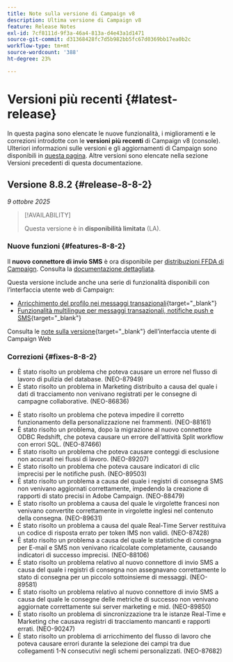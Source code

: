 ```yaml
---
title: Note sulla versione di Campaign v8
description: Ultima versione di Campaign v8
feature: Release Notes
exl-id: 7cf8111d-9f3a-46a4-813a-d4e43a1d1471
source-git-commit: d31368428fc7d5b982bb5fc67d0369bb17ea0b2c
workflow-type: tm+mt
source-wordcount: '388'
ht-degree: 23%

---
```


# Versioni più recenti {#latest-release}

In questa pagina sono elencate le nuove funzionalità, i miglioramenti e le correzioni introdotte con le **versioni più recenti** di Campaign v8 (console). Ulteriori informazioni sulle versioni e gli aggiornamenti di Campaign sono disponibili in [questa pagina](upgrades.md). Altre versioni sono elencate nella sezione Versioni precedenti di questa documentazione.

## Versione 8.8.2 {#release-8-8-2}

_9 ottobre 2025_

>[!AVAILABILITY]
>
>Questa versione è in **disponibilità limitata** (LA).

### Nuove funzioni {#features-8-8-2}

Il **nuovo connettore di invio SMS** è ora disponibile per [distribuzioni FFDA di Campaign](../architecture/enterprise-deployment.md). Consulta la [documentazione dettagliata](../send/sms/sms.md).

Questa versione include anche una serie di funzionalità disponibili con l’interfaccia utente web di Campaign:

* [Arricchimento del profilo nei messaggi transazionali](https://experienceleague.adobe.com/docs/campaign-web/v8/msg/transactional-messages/profile-enrichment.html?lang=it){target="_blank"}
* [Funzionalità multilingue per messaggi transazionali, notifiche push e SMS](https://experienceleague.adobe.com/docs/campaign-web/v8/msg/multilingual.html?lang=it){target="_blank"}

Consulta le [note sulla versione](https://experienceleague.adobe.com/docs/campaign-web/v8/release-notes/release-notes.html?lang=it){target="_blank"} dell’interfaccia utente di Campaign Web

### Correzioni {#fixes-8-8-2}

<!--
* Fixed an issue which prevented dynamic reporting from being available for transactional messages.
-->
* È stato risolto un problema che poteva causare un errore nel flusso di lavoro di pulizia del database. (NEO-87949)
* È stato risolto un problema in Marketing distribuito a causa del quale i dati di tracciamento non venivano registrati per le consegne di campagne collaborative. (NEO-86836)
<!--
* Issue SMS2.0 with FFDA Continuous Deliveries (NEO-88785)
-->
* È stato risolto un problema che poteva impedire il corretto funzionamento della personalizzazione nei frammenti. (NEO-88161)
* È stato risolto un problema, dopo la migrazione al nuovo connettore ODBC Redshift, che poteva causare un errore dell’attività Split workflow con errori SQL. (NEO-87466)
* È stato risolto un problema che poteva causare conteggi di esclusione non accurati nei flussi di lavoro. (NEO-89207)
* È stato risolto un problema che poteva causare indicatori di clic imprecisi per le notifiche push. (NEO-89503)
* È stato risolto un problema a causa del quale i registri di consegna SMS non venivano aggiornati correttamente, impedendo la creazione di rapporti di stato precisi in Adobe Campaign. (NEO-88479)
* È stato risolto un problema a causa del quale le virgolette francesi non venivano convertite correttamente in virgolette inglesi nel contenuto della consegna. (NEO-89631)
* È stato risolto un problema a causa del quale Real-Time Server restituiva un codice di risposta errato per token IMS non validi. (NEO-87428)
* È stato risolto un problema a causa del quale le statistiche di consegna per E-mail e SMS non venivano ricalcolate completamente, causando indicatori di successo imprecisi. (NEO-88106)
* È stato risolto un problema relativo al nuovo connettore di invio SMS a causa del quale i registri di consegna non assegnavano correttamente lo stato di consegna per un piccolo sottoinsieme di messaggi. (NEO-89581)
* È stato risolto un problema relativo al nuovo connettore di invio SMS a causa del quale le consegne delle metriche di successo non venivano aggiornate correttamente sui server marketing e mid. (NEO-89850)
* È stato risolto un problema di sincronizzazione tra le istanze Real-Time e Marketing che causava registri di tracciamento mancanti e rapporti errati. (NEO-90247)
* È stato risolto un problema di arricchimento del flusso di lavoro che poteva causare errori durante la selezione dei campi tra due collegamenti 1-N consecutivi negli schemi personalizzati. (NEO-87682)

